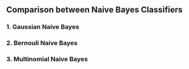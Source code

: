 ## Comparison between Naive Bayes Classifiers
### 1. Gaussian Naive Bayes
### 2. Bernouli Naive Bayes
### 3. Multinomial Naive Bayes
